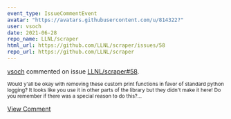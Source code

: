 ```yaml
---
event_type: IssueCommentEvent
avatar: "https://avatars.githubusercontent.com/u/814322?"
user: vsoch
date: 2021-06-28
repo_name: LLNL/scraper
html_url: https://github.com/LLNL/scraper/issues/58
repo_url: https://github.com/LLNL/scraper
---
```


<a href='https://github.com/vsoch' target='_blank'>vsoch</a> commented on issue <a href='https://github.com/LLNL/scraper/issues/58' target='_blank'>LLNL/scraper#58</a>.

<small>Would y'all be okay with removing these custom print functions in favor of standard python logging? It looks like you use it in other parts of the library but they didn't make it here! Do you remember if there was a special reason to do this?...</small>

<a href='https://github.com/LLNL/scraper/issues/58' target='_blank'>View Comment</a>